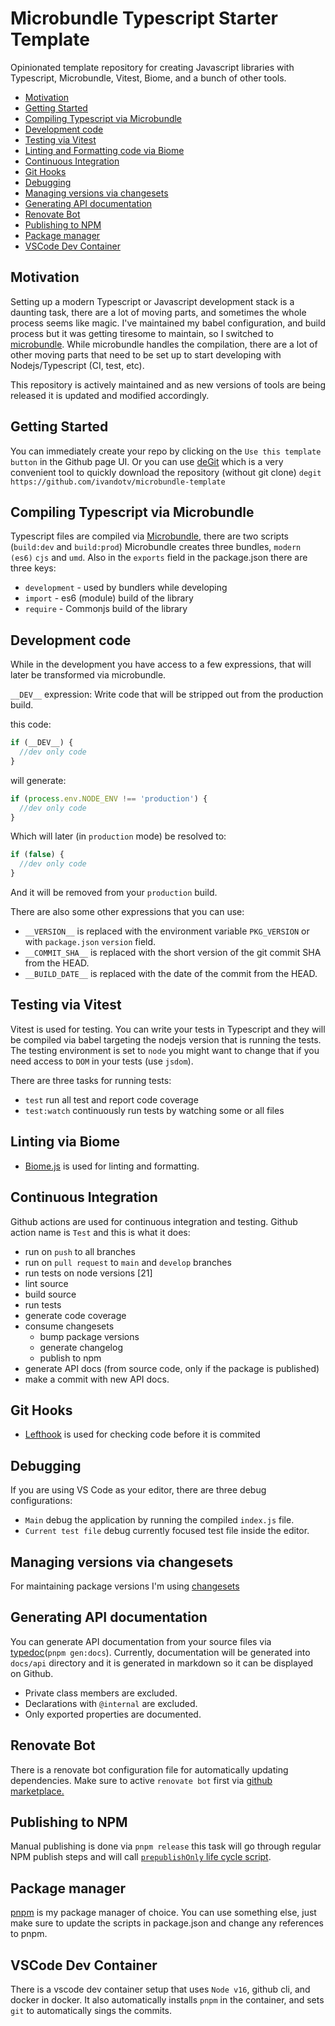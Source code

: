 # Microbundle Typescript Starter Template

Opinionated template repository for creating Javascript libraries with Typescript, Microbundle, Vitest, Biome, and a bunch of other tools.

<!-- toc -->

- [Motivation](#motivation)
- [Getting Started](#getting-started)
- [Compiling Typescript via Microbundle](#compiling-typescript-via-microbundle)
- [Development code](#development-code)
- [Testing via Vitest](#testing-via-vitest)
- [Linting and Formatting code via Biome](#linting-via-biome)
- [Continuous Integration](#continuous-integration)
- [Git Hooks](#git-hooks)
- [Debugging](#debugging)
- [Managing versions via changesets](#managing-versions-via-changesets)
- [Generating API documentation](#generating-api-documentation)
- [Renovate Bot](#renovate-bot)
- [Publishing to NPM](#publishing-to-npm)
- [Package manager](#package-manager)
- [VSCode Dev Container](#vscode-dev-container)

<!-- tocstop -->

## Motivation

Setting up a modern Typescript or Javascript development stack is a daunting task, there are a lot of moving parts, and sometimes the whole process seems like magic. I've maintained my babel configuration, and build process but it was getting tiresome to maintain, so I switched to [microbundle](https://github.com/developit/microbundle). While microbundle handles the compilation, there are a lot of other moving parts that need to be set up to start developing with Nodejs/Typescript (CI, test, etc).

This repository is actively maintained and as new versions of tools are being released it is updated and modified accordingly.

## Getting Started

You can immediately create your repo by clicking on the `Use this template button` in the Github page UI. Or you can use [deGit](https://github.com/Rich-Harris/degit) which is a very convenient tool to quickly download the repository (without git clone) `degit https://github.com/ivandotv/microbundle-template`

## Compiling Typescript via Microbundle

Typescript files are compiled via [Microbundle](https://github.com/developit/microbundle), there are two scripts (`build:dev` and `build:prod`)
Microbundle creates three bundles, `modern (es6)` `cjs` and `umd`. Also in the `exports` field in the package.json there are three keys:

- `development` - used by bundlers while developing
- `import` - es6 (module) build of the library
- `require` - Commonjs build of the library

## Development code

While in the development you have access to a few expressions, that will later be transformed via microbundle.

`__DEV__` expression: Write code that will be stripped out from the production build.

this code:

```js
if (__DEV__) {
  //dev only code
}
```

will generate:

```js
if (process.env.NODE_ENV !== 'production') {
  //dev only code
}
```

Which will later (in `production` mode) be resolved to:

```js
if (false) {
  //dev only code
}
```

And it will be removed from your `production` build.

There are also some other expressions that you can use:

- `__VERSION__` is replaced with the environment variable `PKG_VERSION` or with `package.json` `version` field.
- `__COMMIT_SHA__` is replaced with the short version of the git commit SHA from the HEAD.
- `__BUILD_DATE__` is replaced with the date of the commit from the HEAD.

## Testing via Vitest

Vitest is used for testing. You can write your tests in Typescript and they will be compiled via babel targeting the nodejs version that is running the tests. The testing environment is set to `node` you might want to change that if you need access to `DOM` in your tests (use `jsdom`).

There are three tasks for running tests:

- `test` run all test and report code coverage
- `test:watch` continuously run tests by watching some or all files

## Linting via Biome

- [Biome.js](https://biomejs.dev/) is used for linting and formatting.

## Continuous Integration

Github actions are used for continuous integration and testing.
Github action name is `Test` and this is what it does:

- run on `push` to all branches
- run on `pull request` to `main` and `develop` branches
- run tests on node versions [21]
- lint source
- build source
- run tests
- generate code coverage
- consume changesets
  - bump package versions
  - generate changelog
  - publish to npm
- generate API docs (from source code, only if the package is published)
- make a commit with new API docs.

## Git Hooks

- [Lefthook](https://github.com/evilmartians/lefthook) is used for checking code before it is commited

## Debugging

If you are using VS Code as your editor,
there are three debug configurations:

- `Main` debug the application by running the compiled `index.js` file.
- `Current test file` debug currently focused test file inside the editor.

## Managing versions via changesets

For maintaining package versions I'm using [changesets](https://github.com/changesets/changesets)

## Generating API documentation

You can generate API documentation from your source files via [typedoc](https://typedoc.org)(`pnpm gen:docs`).
Currently, documentation will be generated into `docs/api` directory and it is generated in markdown so it can be displayed on Github.

- Private class members are excluded.
- Declarations with `@internal` are excluded.
- Only exported properties are documented.

## Renovate Bot

There is a renovate bot configuration file for automatically updating dependencies. Make sure to active `renovate bot` first via [github marketplace.](https://github.com/marketplace/renovate)

## Publishing to NPM

Manual publishing is done via `pnpm release` this task will go through regular NPM publish steps and will call [`prepublishOnly` life cycle script](https://docs.npmjs.com/cli/v7/using-npm/scripts#life-cycle-scripts).

## Package manager

[pnpm](https://pnpm.io) is my package manager of choice. You can use something else, just make sure to update the scripts in package.json and change any references to pnpm.

## VSCode Dev Container

There is a vscode dev container setup that uses `Node v16`, github cli, and docker in docker. It also automatically installs `pnpm` in the container, and sets `git` to automatically sings the commits.
